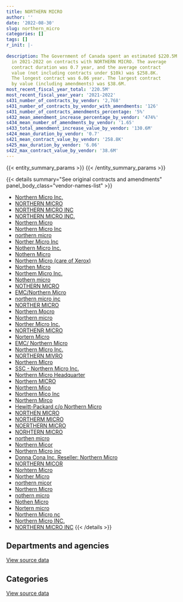 ```yaml
---
title: NORTHERN MICRO
author: ''
date: '2022-08-30'
slug: northern_micro
categories: []
tags: []
r_init: |-
  
description: The Government of Canada spent an estimated $220.5M
  in 2021-2022 on contracts with NORTHERN MICRO. The average
  contract duration was 0.7 year, and the average contract
  value (not including contracts under $10k) was $258.8K.
  The longest contract was 6.06 year. The largest contract
  by value (including amendments) was $38.6M.
most_recent_fiscal_year_total: '220.5M'
most_recent_fiscal_year_year: '2021-2022'
s431_number_of_contracts_by_vendor: '2,768'
s431_number_of_contracts_by_vendor_with_amendments: '126'
s431_number_of_contracts_amendments_percentage: '5%'
s432_mean_amendment_increase_percentage_by_vendor: '474%'
s434_mean_number_of_amendments_by_vendor: '1.65'
s433_total_amendment_increase_value_by_vendor: '130.6M'
s424_mean_duration_by_vendor: '0.7'
s421_mean_contract_value_by_vendor: '258.8K'
s425_max_duration_by_vendor: '6.06'
s422_max_contract_value_by_vendor: '38.6M'
---
```


<script src="/rmarkdown-libs/htmlwidgets/htmlwidgets.js"></script>
<link href="/rmarkdown-libs/datatables-css/datatables-crosstalk.css" rel="stylesheet" />
<script src="/rmarkdown-libs/datatables-binding/datatables.js"></script>
<script src="/rmarkdown-libs/jquery/jquery-3.6.0.min.js"></script>
<link href="/rmarkdown-libs/dt-core-bootstrap/css/dataTables.bootstrap.min.css" rel="stylesheet" />
<link href="/rmarkdown-libs/dt-core-bootstrap/css/dataTables.bootstrap.extra.css" rel="stylesheet" />
<script src="/rmarkdown-libs/dt-core-bootstrap/js/jquery.dataTables.min.js"></script>
<script src="/rmarkdown-libs/dt-core-bootstrap/js/dataTables.bootstrap.min.js"></script>
<link href="/rmarkdown-libs/crosstalk/css/crosstalk.min.css" rel="stylesheet" />
<script src="/rmarkdown-libs/crosstalk/js/crosstalk.min.js"></script>
<script src="/rmarkdown-libs/htmlwidgets/htmlwidgets.js"></script>
<link href="/rmarkdown-libs/datatables-css/datatables-crosstalk.css" rel="stylesheet" />
<script src="/rmarkdown-libs/datatables-binding/datatables.js"></script>
<script src="/rmarkdown-libs/jquery/jquery-3.6.0.min.js"></script>
<link href="/rmarkdown-libs/dt-core-bootstrap/css/dataTables.bootstrap.min.css" rel="stylesheet" />
<link href="/rmarkdown-libs/dt-core-bootstrap/css/dataTables.bootstrap.extra.css" rel="stylesheet" />
<script src="/rmarkdown-libs/dt-core-bootstrap/js/jquery.dataTables.min.js"></script>
<script src="/rmarkdown-libs/dt-core-bootstrap/js/dataTables.bootstrap.min.js"></script>
<link href="/rmarkdown-libs/crosstalk/css/crosstalk.min.css" rel="stylesheet" />
<script src="/rmarkdown-libs/crosstalk/js/crosstalk.min.js"></script>

{{< entity_summary_params >}}
{{< /entity_summary_params >}}

{{< details summary="See original contracts and amendments" panel_body_class="vendor-names-list" >}}
- [Northern Micro Inc.](https://search.open.canada.ca/en/ct/?sort=contract_value_f%20desc&page=1&search_text=%22Northern%20Micro%20Inc.%22)
- [NORTHERN MICRO](https://search.open.canada.ca/en/ct/?sort=contract_value_f%20desc&page=1&search_text=%22NORTHERN%20MICRO%22)
- [NORTHERN MICRO INC](https://search.open.canada.ca/en/ct/?sort=contract_value_f%20desc&page=1&search_text=%22NORTHERN%20MICRO%20INC%22)
- [NORTHERN MICRO INC.](https://search.open.canada.ca/en/ct/?sort=contract_value_f%20desc&page=1&search_text=%22NORTHERN%20MICRO%20INC.%22)
- [Northern Micro](https://search.open.canada.ca/en/ct/?sort=contract_value_f%20desc&page=1&search_text=%22Northern%20Micro%22)
- [Northern Micro Inc](https://search.open.canada.ca/en/ct/?sort=contract_value_f%20desc&page=1&search_text=%22Northern%20Micro%20Inc%22)
- [northern micro](https://search.open.canada.ca/en/ct/?sort=contract_value_f%20desc&page=1&search_text=%22northern%20micro%22)
- [Norther Micro Inc](https://search.open.canada.ca/en/ct/?sort=contract_value_f%20desc&page=1&search_text=%22Norther%20Micro%20Inc%22)
- [Nothern Micro Inc.](https://search.open.canada.ca/en/ct/?sort=contract_value_f%20desc&page=1&search_text=%22Nothern%20Micro%20Inc.%22)
- [Nothern Micro](https://search.open.canada.ca/en/ct/?sort=contract_value_f%20desc&page=1&search_text=%22Nothern%20Micro%22)
- [Northern Micro (care of Xerox)](https://search.open.canada.ca/en/ct/?sort=contract_value_f%20desc&page=1&search_text=%22Northern%20Micro%20%28care%20of%20Xerox%29%22)
- [Northen Micro](https://search.open.canada.ca/en/ct/?sort=contract_value_f%20desc&page=1&search_text=%22Northen%20Micro%22)
- [Northem Micro Inc.](https://search.open.canada.ca/en/ct/?sort=contract_value_f%20desc&page=1&search_text=%22Northem%20Micro%20Inc.%22)
- [Nothern micro](https://search.open.canada.ca/en/ct/?sort=contract_value_f%20desc&page=1&search_text=%22Nothern%20micro%22)
- [NOTHERN MICRO](https://search.open.canada.ca/en/ct/?sort=contract_value_f%20desc&page=1&search_text=%22NOTHERN%20MICRO%22)
- [EMC/Northern Micro](https://search.open.canada.ca/en/ct/?sort=contract_value_f%20desc&page=1&search_text=%22EMC%2fNorthern%20Micro%22)
- [northern micro inc](https://search.open.canada.ca/en/ct/?sort=contract_value_f%20desc&page=1&search_text=%22northern%20micro%20inc%22)
- [NORTHER MICRO](https://search.open.canada.ca/en/ct/?sort=contract_value_f%20desc&page=1&search_text=%22NORTHER%20MICRO%22)
- [Northern Mocro](https://search.open.canada.ca/en/ct/?sort=contract_value_f%20desc&page=1&search_text=%22Northern%20Mocro%22)
- [Northern micro](https://search.open.canada.ca/en/ct/?sort=contract_value_f%20desc&page=1&search_text=%22Northern%20micro%22)
- [Norther Micro Inc.](https://search.open.canada.ca/en/ct/?sort=contract_value_f%20desc&page=1&search_text=%22Norther%20Micro%20Inc.%22)
- [NORTHENR MICRO](https://search.open.canada.ca/en/ct/?sort=contract_value_f%20desc&page=1&search_text=%22NORTHENR%20MICRO%22)
- [Nortern Micro](https://search.open.canada.ca/en/ct/?sort=contract_value_f%20desc&page=1&search_text=%22Nortern%20Micro%22)
- [EMC/ Northern Micro](https://search.open.canada.ca/en/ct/?sort=contract_value_f%20desc&page=1&search_text=%22EMC%2f%20Northern%20Micro%22)
- [Northern MIcro Inc.](https://search.open.canada.ca/en/ct/?sort=contract_value_f%20desc&page=1&search_text=%22Northern%20MIcro%20Inc.%22)
- [NORTHERN MIVRO](https://search.open.canada.ca/en/ct/?sort=contract_value_f%20desc&page=1&search_text=%22NORTHERN%20MIVRO%22)
- [Northern MIcro](https://search.open.canada.ca/en/ct/?sort=contract_value_f%20desc&page=1&search_text=%22Northern%20MIcro%22)
- [SSC - Northern Micro Inc.](https://search.open.canada.ca/en/ct/?sort=contract_value_f%20desc&page=1&search_text=%22SSC%20-%20Northern%20Micro%20Inc.%22)
- [Northern Micro Headquarter](https://search.open.canada.ca/en/ct/?sort=contract_value_f%20desc&page=1&search_text=%22Northern%20Micro%20Headquarter%22)
- [Northern MICRO](https://search.open.canada.ca/en/ct/?sort=contract_value_f%20desc&page=1&search_text=%22Northern%20MICRO%22)
- [Northern Mico](https://search.open.canada.ca/en/ct/?sort=contract_value_f%20desc&page=1&search_text=%22Northern%20Mico%22)
- [Northern Mico Inc](https://search.open.canada.ca/en/ct/?sort=contract_value_f%20desc&page=1&search_text=%22Northern%20Mico%20Inc%22)
- [Northern Mirco](https://search.open.canada.ca/en/ct/?sort=contract_value_f%20desc&page=1&search_text=%22Northern%20Mirco%22)
- [Hewitt-Packard c/o Northern Micro](https://search.open.canada.ca/en/ct/?sort=contract_value_f%20desc&page=1&search_text=%22Hewitt-Packard%20c%2fo%20Northern%20Micro%22)
- [NORTHEN MICRO](https://search.open.canada.ca/en/ct/?sort=contract_value_f%20desc&page=1&search_text=%22NORTHEN%20MICRO%22)
- [NORTHERM MICRO](https://search.open.canada.ca/en/ct/?sort=contract_value_f%20desc&page=1&search_text=%22NORTHERM%20MICRO%22)
- [NOERTHERN MICRO](https://search.open.canada.ca/en/ct/?sort=contract_value_f%20desc&page=1&search_text=%22NOERTHERN%20MICRO%22)
- [NORHTERN MICRO](https://search.open.canada.ca/en/ct/?sort=contract_value_f%20desc&page=1&search_text=%22NORHTERN%20MICRO%22)
- [northen micro](https://search.open.canada.ca/en/ct/?sort=contract_value_f%20desc&page=1&search_text=%22northen%20micro%22)
- [Northern Micor](https://search.open.canada.ca/en/ct/?sort=contract_value_f%20desc&page=1&search_text=%22Northern%20Micor%22)
- [Northern Micro inc](https://search.open.canada.ca/en/ct/?sort=contract_value_f%20desc&page=1&search_text=%22Northern%20Micro%20inc%22)
- [Donna Cona Inc. Reseller: Northern Micro](https://search.open.canada.ca/en/ct/?sort=contract_value_f%20desc&page=1&search_text=%22Donna%20Cona%20Inc.%20Reseller%3a%20Northern%20Micro%22)
- [NORTHERN MICOR](https://search.open.canada.ca/en/ct/?sort=contract_value_f%20desc&page=1&search_text=%22NORTHERN%20MICOR%22)
- [Norhtern Micro](https://search.open.canada.ca/en/ct/?sort=contract_value_f%20desc&page=1&search_text=%22Norhtern%20Micro%22)
- [Norther Micro](https://search.open.canada.ca/en/ct/?sort=contract_value_f%20desc&page=1&search_text=%22Norther%20Micro%22)
- [northern micor](https://search.open.canada.ca/en/ct/?sort=contract_value_f%20desc&page=1&search_text=%22northern%20micor%22)
- [Northern Micro](https://search.open.canada.ca/en/ct/?sort=contract_value_f%20desc&page=1&search_text=%22Northern%20%20Micro%22)
- [nothern micro](https://search.open.canada.ca/en/ct/?sort=contract_value_f%20desc&page=1&search_text=%22nothern%20micro%22)
- [Nothen Micro](https://search.open.canada.ca/en/ct/?sort=contract_value_f%20desc&page=1&search_text=%22Nothen%20Micro%22)
- [Nortern micro](https://search.open.canada.ca/en/ct/?sort=contract_value_f%20desc&page=1&search_text=%22Nortern%20micro%22)
- [Northern Micro nc](https://search.open.canada.ca/en/ct/?sort=contract_value_f%20desc&page=1&search_text=%22Northern%20Micro%20nc%22)
- [Northern Micro INC.](https://search.open.canada.ca/en/ct/?sort=contract_value_f%20desc&page=1&search_text=%22Northern%20Micro%20INC.%22)
- [NORTHERN MICRO INC](https://search.open.canada.ca/en/ct/?sort=contract_value_f%20desc&page=1&search_text=%22NORTHERN%20%20MICRO%20INC%22)
{{< /details >}}

## Departments and agencies

<div id="htmlwidget-1" style="width:100%;height:auto;" class="datatables html-widget"></div>
<script type="application/json" data-for="htmlwidget-1">{"x":{"style":"bootstrap","filter":"none","vertical":false,"data":[["<a href=\"/departments/aafc-aac/\">Agriculture and Agri-Food Canada<\/a>","<a href=\"/departments/aandc-aadnc/\">Crown-Indigenous Relations and Northern Affairs Canada<\/a>","<a href=\"/departments/acoa-apeca/\">Atlantic Canada Opportunities Agency<\/a>","<a href=\"/departments/atssc-scdata/\">Administrative Tribunals Support Service of Canada<\/a>","<a href=\"/departments/cannor/\">Canadian Northern Economic Development Agency<\/a>","<a href=\"/departments/cas-satj/\">Courts Administration Service<\/a>","<a href=\"/departments/cbsa-asfc/\">Canada Border Services Agency<\/a>","<a href=\"/departments/ccohs-cchst/\">Canadian Centre for Occupational Health and Safety<\/a>","<a href=\"/departments/ced-dec/\">Canada Economic Development for Quebec Regions<\/a>","<a href=\"/departments/cer-rec/\">Canada Energy Regulator<\/a>","<a href=\"/departments/cfia-acia/\">Canadian Food Inspection Agency<\/a>","<a href=\"/departments/cgc-ccg/\">Canadian Grain Commission<\/a>","<a href=\"/departments/chrc-ccdp/\">Canadian Human Rights Commission<\/a>","<a href=\"/departments/cic/\">Immigration, Refugees and Citizenship Canada<\/a>","<a href=\"/departments/cics-scic/\">Canadian Intergovernmental Conference Secretariat<\/a>","<a href=\"/departments/cihr-irsc/\">Canadian Institutes of Health Research<\/a>","<a href=\"/departments/cnsc-ccsn/\">Canadian Nuclear Safety Commission<\/a>","<a href=\"/departments/cra-arc/\">Canada Revenue Agency<\/a>","<a href=\"/departments/crtc/\">Canadian Radio-television and Telecommunications Commission<\/a>","<a href=\"/departments/csa-asc/\">Canadian Space Agency<\/a>","<a href=\"/departments/csc-scc/\">Correctional Service of Canada<\/a>","<a href=\"/departments/csps-efpc/\">Canada School of Public Service<\/a>","<a href=\"/departments/cta-otc/\">Canadian Transportation Agency<\/a>","<a href=\"/departments/dfatd-maecd/\">Global Affairs Canada<\/a>","<a href=\"/departments/dfo-mpo/\">Fisheries and Oceans Canada<\/a>","<a href=\"/departments/dnd-mdn/\">National Defence<\/a>","<a href=\"/departments/ec/\">Environment and Climate Change Canada<\/a>","<a href=\"/departments/elections/\">Elections Canada<\/a>","<a href=\"/departments/esdc-edsc/\">Employment and Social Development Canada<\/a>","<a href=\"/departments/fcac-acfc/\">Financial Consumer Agency of Canada<\/a>","<a href=\"/departments/feddevontario/\">Federal Economic Development Agency for Southern Ontario<\/a>","<a href=\"/departments/fin/\">Department of Finance Canada<\/a>","<a href=\"/departments/hc-sc/\">Health Canada<\/a>","<a href=\"/departments/iaac-aeic/\">Impact Assessment Agency of Canada<\/a>","<a href=\"/departments/ic/\">Innovation, Science and Economic Development Canada<\/a>","<a href=\"/departments/iic-iac/\">Invest in Canada<\/a>","<a href=\"/departments/infc/\">Infrastructure Canada<\/a>","<a href=\"/departments/irb-cisr/\">Immigration and Refugee Board of Canada<\/a>","<a href=\"/departments/isc-sac/\">Indigenous Services Canada<\/a>","<a href=\"/departments/jus/\">Department of Justice Canada<\/a>","<a href=\"/departments/lac-bac/\">Library and Archives Canada<\/a>","<a href=\"/departments/mgerc-ceegm/\">Military Grievances External Review Committee<\/a>","<a href=\"/departments/nbc-ccbn/\">The National Battlefields Commission<\/a>","<a href=\"/departments/nfb-onf/\">National Film Board<\/a>","<a href=\"/departments/nrc-cnrc/\">National Research Council Canada<\/a>","<a href=\"/departments/nrcan-rncan/\">Natural Resources Canada<\/a>","<a href=\"/departments/nserc-crsng/\">Natural Sciences and Engineering Research Council of Canada<\/a>","<a href=\"/departments/nsira-ossnr/\">National Security and Intelligence Review Agency<\/a>","<a href=\"/departments/oag-bvg/\">Office of the Auditor General of Canada<\/a>","<a href=\"/departments/oci-bec/\">The Correctional Investigator Canada<\/a>","<a href=\"/departments/ocl-cal/\">Office of the Commissioner of Lobbying of Canada<\/a>","<a href=\"/departments/oic-ci/\">Office of the Information Commissioner of Canada<\/a>","<a href=\"/departments/opc-cpvp/\">Office of the Privacy Commissioner of Canada<\/a>","<a href=\"/departments/osfi-bsif/\">Office of the Superintendent of Financial Institutions Canada<\/a>","<a href=\"/departments/osgg-bsgg/\">Office of the Secretary to the Governor General<\/a>","<a href=\"/departments/pbc-clcc/\">Parole Board of Canada<\/a>","<a href=\"/departments/pc/\">Parks Canada<\/a>","<a href=\"/departments/pch/\">Canadian Heritage<\/a>","<a href=\"/departments/pco-bcp/\">Privy Council Office<\/a>","<a href=\"/departments/phac-aspc/\">Public Health Agency of Canada<\/a>","<a href=\"/departments/pmprb-cepmb/\">Patented Medicine Prices Review Board Canada<\/a>","<a href=\"/departments/ppsc-sppc/\">Public Prosecution Service of Canada<\/a>","<a href=\"/departments/ps-sp/\">Public Safety Canada<\/a>","<a href=\"/departments/psc-cfp/\">Public Service Commission of Canada<\/a>","<a href=\"/departments/pwgsc-tpsgc/\">Public Services and Procurement Canada<\/a>","<a href=\"/departments/rcmp-grc/\">Royal Canadian Mounted Police<\/a>","<a href=\"/departments/sirc-csars/\">Security Intelligence Review Committee<\/a>","<a href=\"/departments/ssc-spc/\">Shared Services Canada<\/a>","<a href=\"/departments/sshrc-crsh/\">Social Sciences and Humanities Research Council of Canada<\/a>","<a href=\"/departments/statcan/\">Statistics Canada<\/a>","<a href=\"/departments/tbs-sct/\">Treasury Board of Canada Secretariat<\/a>","<a href=\"/departments/tc/\">Transport Canada<\/a>","<a href=\"/departments/tsb-bst/\">Transportation Safety Board of Canada<\/a>","<a href=\"/departments/vac-acc/\">Veterans Affairs Canada<\/a>","<a href=\"/departments/vrab-tacra/\">Veterans Review and Appeal Board<\/a>","<a href=\"/departments/wage/\">Department for Women and Gender Equality<\/a>"],[1685279.31,2276647.37,null,28889.79,136698.61,null,1744818.29,1931.99,null,20235.6,51089.04,null,null,67826.18,6616.14,null,null,5537703.79,474586.86,10903.43,84322.34,878472.53,45784.13,1091247.74,3006210.12,12752763.35,205462.76,909195.56,3523458.8,38710.77,283221.01,63188.62,1826526.34,null,5877341.49,null,117741.11,null,2233353.31,2428997.37,34331.07,24754.82,null,null,2263909.93,633021.62,null,null,40983.74,null,19563.91,44280.16,null,48429.47,null,null,78490.51,648734.98,1056909.63,774327.57,null,39329.86,302018.78,null,9330345.84,1501528.78,42627.12,12411161.62,null,18814.5,1580426.74,296549.48,87403.62,711002.65,13851.45,null],[516438.73,464636.9,null,52087.02,null,17877.45,784426.52,10538.1,20178.12,null,381027.39,null,45087,149571.51,16445.83,54379.09,45510.75,836249.31,458717,null,195199.58,76657.03,48816.87,415496.95,2645956.16,13125241.64,126161.02,102194.23,1697750.06,209104.24,null,55105.58,1380340.67,8247.58,330547.01,null,191385.57,null,99557.59,435022.92,12945.04,null,65602,114147.16,659117.23,149505.23,10283,null,46271.24,null,null,null,null,14190.41,32589.04,null,40329.93,258576.32,350719.91,1386509.3,72395.93,null,47662.88,null,9210762.57,1855188.41,null,17340690.21,null,3796875.14,662955.04,1051645.19,null,343777.96,49122.43,null],[531798.87,null,265166.2,305998.28,null,null,136833.63,null,495325.36,57960,6188142.3,47915.85,188349.31,501689.6,null,478917.66,1126058.46,39469209.23,601103.27,142060.63,1355312.87,38123.9,54104.61,719941.58,3817309.59,26166386.29,538650.52,2175145.55,3302727,45602.28,null,989417.28,5106399.39,21724.69,3069239.51,null,260411.67,438948.93,3503756.51,331188.69,null,null,78459,545334.4,1213633.63,8036679.5,130267.45,102089.85,null,12978.05,null,null,null,54365.43,231959.33,26161.65,105084.28,3406779.22,1578485.95,6054352.52,null,456591.15,1715964.32,624624.11,1600846.67,7042432.86,null,25161542.44,null,3083410.66,2268387.16,3041871.64,337087.27,225845.63,null,132400.22],[2277895.89,null,166845.64,153415.8,null,null,3909671.28,null,1237299.49,895341.9,1409291.25,32694.16,null,1416370.41,null,130710.49,48993.27,35047926.61,null,213224.59,null,122943.94,16888.08,197450.99,11855331.69,64226514.86,904170.93,1278433.6,22556145.45,null,null,null,3219182.55,55395.49,2009309.29,30215,1003488.68,160180.99,3773591.84,441402.76,null,null,91322.7,2091.99,1455259.48,1945045.79,297401.75,null,73669.22,null,250881.06,80635.48,92992.12,107231.49,51289.57,84854.53,464430.83,1430211.17,3149536.61,3573970.91,null,815702.53,2390990.02,62256.66,1146253.62,3398289.22,null,34207450.02,337311.27,911875.43,1852484.22,3402068.39,null,null,58348.64,null]],"container":"<table class=\"table table-striped table-hover row-border order-column display\">\n  <thead>\n    <tr>\n      <th>Department<\/th>\n      <th>2018-2019<\/th>\n      <th>2019-2020<\/th>\n      <th>2020-2021<\/th>\n      <th>2021-2022<\/th>\n    <\/tr>\n  <\/thead>\n<\/table>","options":{"order":[[4,"desc"]],"pageLength":10,"autoWidth":true,"columnDefs":[{"targets":1,"render":"function(data, type, row, meta) {\n    return type !== 'display' ? data : DTWidget.formatCurrency(data, \"$\", 2, 3, \",\", \".\", true, null);\n  }"},{"targets":2,"render":"function(data, type, row, meta) {\n    return type !== 'display' ? data : DTWidget.formatCurrency(data, \"$\", 2, 3, \",\", \".\", true, null);\n  }"},{"targets":3,"render":"function(data, type, row, meta) {\n    return type !== 'display' ? data : DTWidget.formatCurrency(data, \"$\", 2, 3, \",\", \".\", true, null);\n  }"},{"targets":4,"render":"function(data, type, row, meta) {\n    return type !== 'display' ? data : DTWidget.formatCurrency(data, \"$\", 2, 3, \",\", \".\", true, null);\n  }"},{"width":"16%","targets":[1,2,3,4]},{"className":"dt-right","targets":[1,2,3,4]}],"orderClasses":false}},"evals":["options.columnDefs.0.render","options.columnDefs.1.render","options.columnDefs.2.render","options.columnDefs.3.render"],"jsHooks":[]}</script>
<p class="text-right">
<a href="https://github.com/GoC-Spending/contracts-data/tree/main/data/out/vendors/northern_micro/summary_by_fiscal_year_by_department.csv" class="source-data-link btn btn-link">View source data</a>
</p>

## Categories

<div id="htmlwidget-2" style="width:100%;height:auto;" class="datatables html-widget"></div>
<script type="application/json" data-for="htmlwidget-2">{"x":{"style":"bootstrap","filter":"none","vertical":false,"data":[["<a href=\"/categories/other/\">(Other)<\/a>","<a href=\"/categories/facilities_and_construction/\">Facilities and construction<\/a>","<a href=\"/categories/office_management/\">Office management<\/a>","<a href=\"/categories/defence/\">Defence<\/a>","<a href=\"/categories/professional_services/\">Professional services<\/a>","<a href=\"/categories/information_technology/\">Information technology<\/a>","<a href=\"/categories/transportation_and_logistics/\">Transportation and logistics<\/a>","<a href=\"/categories/industrial_products_and_services/\">Industrial products and services<\/a>","<a href=\"/categories/human_capital/\">Human capital<\/a>"],[10586.33,1624014.14,192027.63,11480555.32,126408.53,65768049.21,14447.76,195932.68,null],[null,217205.94,240173.47,12614511.24,123359.76,49117461.06,null,249300.51,5805],[null,223747.83,133018.36,25480590.89,89362.1,143232205.17,48984.86,491659.7,38985],[32683.07,2198340.96,159232.84,64120684.92,null,153319109.68,null,694130.19,null]],"container":"<table class=\"table table-striped table-hover row-border order-column display\">\n  <thead>\n    <tr>\n      <th>Category<\/th>\n      <th>2018-2019<\/th>\n      <th>2019-2020<\/th>\n      <th>2020-2021<\/th>\n      <th>2021-2022<\/th>\n    <\/tr>\n  <\/thead>\n<\/table>","options":{"order":[[4,"desc"]],"dom":"t","pageLength":30,"autoWidth":true,"columnDefs":[{"targets":1,"render":"function(data, type, row, meta) {\n    return type !== 'display' ? data : DTWidget.formatCurrency(data, \"$\", 2, 3, \",\", \".\", true, null);\n  }"},{"targets":2,"render":"function(data, type, row, meta) {\n    return type !== 'display' ? data : DTWidget.formatCurrency(data, \"$\", 2, 3, \",\", \".\", true, null);\n  }"},{"targets":3,"render":"function(data, type, row, meta) {\n    return type !== 'display' ? data : DTWidget.formatCurrency(data, \"$\", 2, 3, \",\", \".\", true, null);\n  }"},{"targets":4,"render":"function(data, type, row, meta) {\n    return type !== 'display' ? data : DTWidget.formatCurrency(data, \"$\", 2, 3, \",\", \".\", true, null);\n  }"},{"width":"16%","targets":[1,2,3,4]},{"className":"dt-right","targets":[1,2,3,4]}],"orderClasses":false,"lengthMenu":[10,25,30,50,100]}},"evals":["options.columnDefs.0.render","options.columnDefs.1.render","options.columnDefs.2.render","options.columnDefs.3.render"],"jsHooks":[]}</script>
<p class="text-right">
<a href="https://github.com/GoC-Spending/contracts-data/tree/main/data/out/vendors/northern_micro/summary_by_fiscal_year_by_category.csv" class="source-data-link btn btn-link">View source data</a>
</p>
